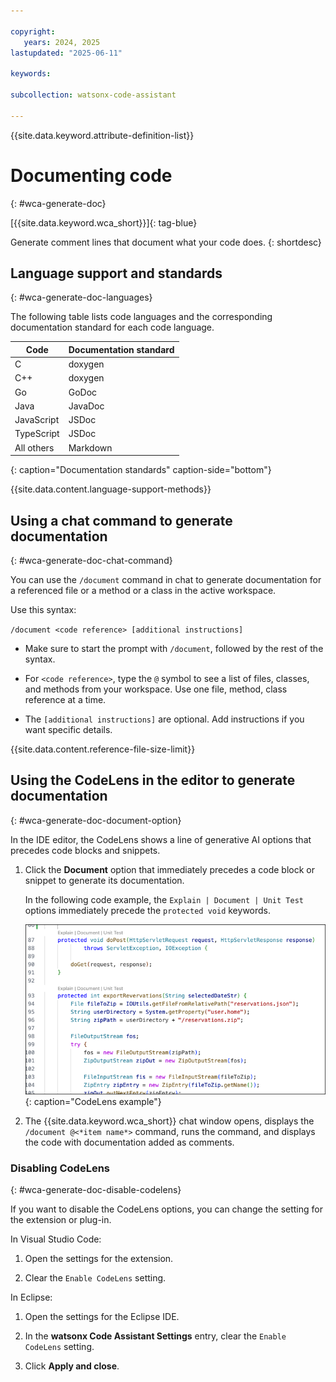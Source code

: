 ```yaml
---

copyright:
   years: 2024, 2025
lastupdated: "2025-06-11"

keywords:

subcollection: watsonx-code-assistant

---
```


{{site.data.keyword.attribute-definition-list}}

# Documenting code
{: #wca-generate-doc}

[{{site.data.keyword.wca_short}}]{: tag-blue}

Generate comment lines that document what your code does.
{: shortdesc}

## Language support and standards
{: #wca-generate-doc-languages}

The following table lists code languages and the corresponding documentation standard for each code language.

| Code | Documentation standard |
| --- | --- |
| C | doxygen |
| C++ | doxygen |
| Go | GoDoc |
| Java | JavaDoc |
| JavaScript | JSDoc |
| TypeScript | JSDoc |
| All others | Markdown |
{: caption="Documentation standards" caption-side="bottom"}

{{site.data.content.language-support-methods}}

## Using a chat command to generate documentation
{: #wca-generate-doc-chat-command}

You can use the `/document` command in chat to generate documentation for a referenced file or a method or a class in the active workspace.

Use this syntax:

`/document <code reference> [additional instructions]`

- Make sure to start the prompt with `/document`, followed by the rest of the syntax.

- For `<code reference>`, type the `@` symbol to see a list of files, classes, and methods from your workspace. Use one file, method, class reference at a time.

- The `[additional instructions]` are optional. Add instructions if you want specific details.

{{site.data.content.reference-file-size-limit}}

## Using the CodeLens in the editor to generate documentation
{: #wca-generate-doc-document-option}

In the IDE editor, the CodeLens shows a line of generative AI options that precedes code blocks and snippets.  

1. Click the **Document** option that immediately precedes a code block or snippet to generate its documentation.

   In the following code example, the `Explain | Document | Unit Test` options immediately precede the `protected void` keywords.

   ![CodeLens example](images/codelens.png){: caption="CodeLens example"}

1. The {{site.data.keyword.wca_short}} chat window opens, displays the `/document @<*item name*>` command, runs the command, and displays the code with documentation added as comments.

### Disabling CodeLens
{: #wca-generate-doc-disable-codelens}

If you want to disable the CodeLens options, you can change the setting for the extension or plug-in.

In Visual Studio Code:

1. Open the settings for the extension.

1. Clear the `Enable CodeLens` setting.

In Eclipse:

1. Open the settings for the Eclipse IDE.

1. In the **watsonx Code Assistant Settings** entry, clear the `Enable CodeLens` setting.

1. Click **Apply and close**. 
